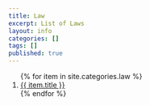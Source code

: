 ```yaml
---
title: Law
excerpt: List of Laws
layout: info
categories: []
tags: []
published: true
---
```


<ol class="info_list">
{% for item in site.categories.law %}
<li><a href="{{ item.url }}">{{ item.title }}</a></li>
{% endfor %}
</ol>
